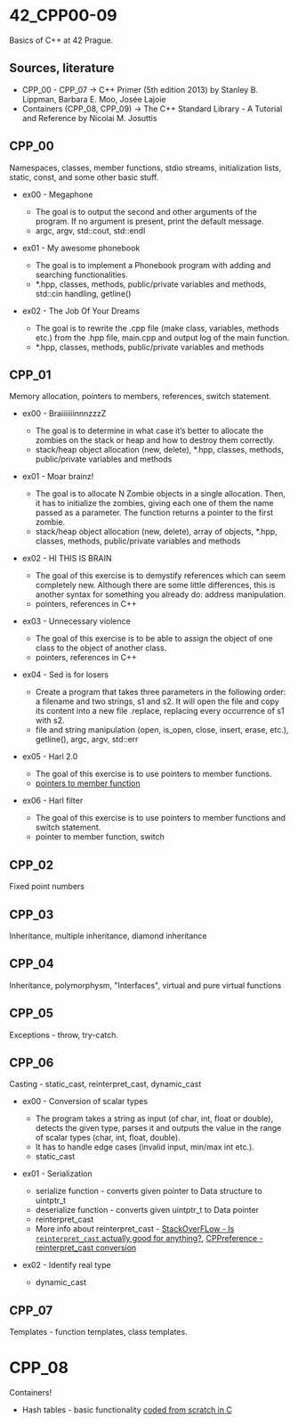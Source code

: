 # 42_CPP00-09
Basics of C++ at 42 Prague.

## Sources, literature
* CPP_00 - CPP_07 -> C++ Primer (5th edition 2013) by Stanley B. Lippman, Barbara E. Moo, Josée Lajoie
* Containers (CPP_08, CPP_09) -> The C++ Standard Library - A Tutorial and Reference by Nicolai M. Josuttis

## CPP_00
Namespaces, classes, member functions, stdio streams, initialization lists, static, const, and some other basic stuff.

* ex00 - Megaphone
  - The goal is to output the second and other arguments of the program. If no argument is present, print the default message.
  - argc, argv, std::cout, std::endl

* ex01 - My awesome phonebook
  - The goal is to implement a Phonebook program with adding and searching functionalities.
  - *.hpp, classes, methods, public/private variables and methods, std::cin handling, getline()

* ex02 - The Job Of Your Dreams
  - The goal is to rewrite the .cpp file (make class, variables, methods etc.) from the .hpp file, main.cpp and output log of the main function.
  - *.hpp, classes, methods, public/private variables and methods
 
## CPP_01
Memory allocation, pointers to members, references, switch statement.

* ex00 - BraiiiiiiinnnzzzZ
  - The goal is to determine in what case it’s better to allocate the zombies on the stack or heap and how to destroy them correctly.
  - stack/heap object allocation (new, delete), *.hpp, classes, methods, public/private variables and methods
  
* ex01 - Moar brainz!
  - The goal is to allocate N Zombie objects in a single allocation. Then, it has to initialize the zombies, giving each one of them the name passed as a parameter. The function returns a pointer to the first zombie.
  - stack/heap object allocation (new, delete), array of objects, *.hpp, classes, methods, public/private variables and methods
 
* ex02 - HI THIS IS BRAIN
  -  The goal of this exercise is to demystify references which can seem completely new. Although there are some little differences, this is another syntax for something you already do: address manipulation.
  - pointers, references in C++
 
* ex03 - Unnecessary violence
  - The goal of this exercise is to be able to assign the object of one class to the object of another class.
  - pointers, references in C++

* ex04 - Sed is for losers
  - Create a program that takes three parameters in the following order: a filename and two strings, s1 and s2. It will open the file <filename> and copy its content into a new file <filename>.replace, replacing every occurrence of s1 with s2.
  - file and string manipulation (open, is_open, close, insert, erase, etc.), getline(), argc, argv, std::err

* ex05 - Harl 2.0
  - The goal of this exercise is to use pointers to member functions.
  - [pointers to member function](https://public.websites.umich.edu/~eecs381/handouts/Pointers_to_memberfuncs.pdf)
 
* ex06 - Harl filter
  - The goal of this exercise is to use pointers to member functions and switch statement.
  - pointer to member function, switch

## CPP_02
Fixed point numbers

## CPP_03
Inheritance, multiple inheritance, diamond inheritance

## CPP_04
Inheritance, polymorphysm, "Interfaces", virtual and pure virtual functions

## CPP_05
Exceptions - throw, try-catch.

## CPP_06
Casting - static_cast, reinterpret_cast, dynamic_cast

* ex00 - Conversion of scalar types
  - The program takes a string as input (of char, int, float or double), detects the given type, parses it and outputs the value in the range of scalar types (char, int, float, double).
  - It has to handle edge cases (invalid input, min/max int etc.).
  - static_cast

* ex01 - Serialization
  - serialize function - converts given pointer to Data structure to uintptr_t 
  - deserialize function - converts given uintptr_t to Data pointer 
  - reinterpret_cast
  - More info about reinterpret_cast - [StackOverFLow - Is `reinterpret_cast` actually good for anything?](https://stackoverflow.com/questions/68576099/is-reinterpret-cast-actually-good-for-anything), [CPPreference - reinterpret_cast conversion](https://en.cppreference.com/w/cpp/language/reinterpret_cast)

* ex02 - Identify real type
  - dynamic_cast

## CPP_07
Templates - function templates, class templates.

# CPP_08
Containers!
* Hash tables - basic functionality [coded from scratch in C](https://www.youtube.com/watch?v=2Ti5yvumFTU&ab_channel=JacobSorber)